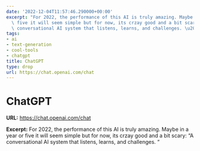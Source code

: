 ```yaml
---
date: '2022-12-04T11:57:46.290000+00:00'
excerpt: "For 2022, the performance of this AI is truly amazing. Maybe in a year or\
  \ five it will seem simple but for now, its crzay good and a bit scary: \u201CA\
  \ conversational AI system that listens, learns, and challenges. \u201C"
tags:
- ai
- text-generation
- cool-tools
- chatgpt
title: ChatGPT
type: drop
url: https://chat.openai.com/chat
---
```


# ChatGPT

**URL:** https://chat.openai.com/chat

**Excerpt:** For 2022, the performance of this AI is truly amazing. Maybe in a year or five it will seem simple but for now, its crzay good and a bit scary: “A conversational AI system that listens, learns, and challenges. “
